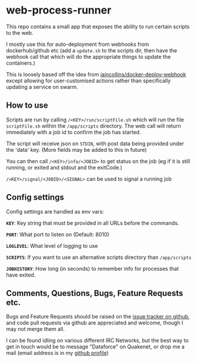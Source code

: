 # web-process-runner

This repo contains a small app that exposes the ability to run certain scripts to the web.

I mostly use this for auto-deployment from webhooks from dockerhub/github etc (add a `update.sh` to the scripts dir, then have the webhook call that which will do the appropriate things to update the containers.)

This is loosely based off the idea from [iaincollins/docker-deploy-webhook](https://github.com/iaincollins/docker-deploy-webhook) except allowing for user-customised actions rather than specifically updating a service on swarm.

## How to use

Scripts are run by calling `/<KEY>/run/scriptFile.sh` which will run the file `scriptFile.sh` within the `/app/scripts` directory. The web call will return immediately with a job id to confirm the job has started.

The script will receive json on `STDIN`, with post data being provided under the 'data' key. (More fields may be added to this in future)

You can then call `/<KEY>/info/<JOBID>` to get status on the job (eg if it is still running, or exited and stdout and the exitCode.)

`/<KEY>/signal/<JOBID>/<SIGNAL>` can be used to signal a running job

## Config settings

Config settings are handled as env vars:

**`KEY`**: Key string that must be provided in all URLs before the commands.

**`PORT`**: What port to listen on (Default: 8010)

**`LOGLEVEL`**: What level of logging to use

**`SCRIPTS`**: If you want to use an alternative scripts directory than `/app/scripts`

**`JOBHISTORY`**: How long (in seconds) to remember info for processes that have exited.

## Comments, Questions, Bugs, Feature Requests etc.

Bugs and Feature Requests should be raised on the [issue tracker on github](https://github.com/ShaneMcC/web-process-runner/issues), and code pull requests via github are appreciated and welcome, though I may not merge them all.

I can be found idling on various different IRC Networks, but the best way to get in touch would be to message "Dataforce" on Quakenet, or drop me a mail (email address is in my [github profile](https://github.com/ShaneMcC))
